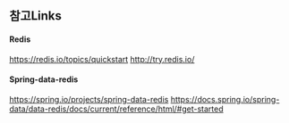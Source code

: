## 참고Links

#### Redis
https://redis.io/topics/quickstart 
http://try.redis.io/

#### Spring-data-redis
https://spring.io/projects/spring-data-redis 
https://docs.spring.io/spring-data/data-redis/docs/current/reference/html/#get-started 

